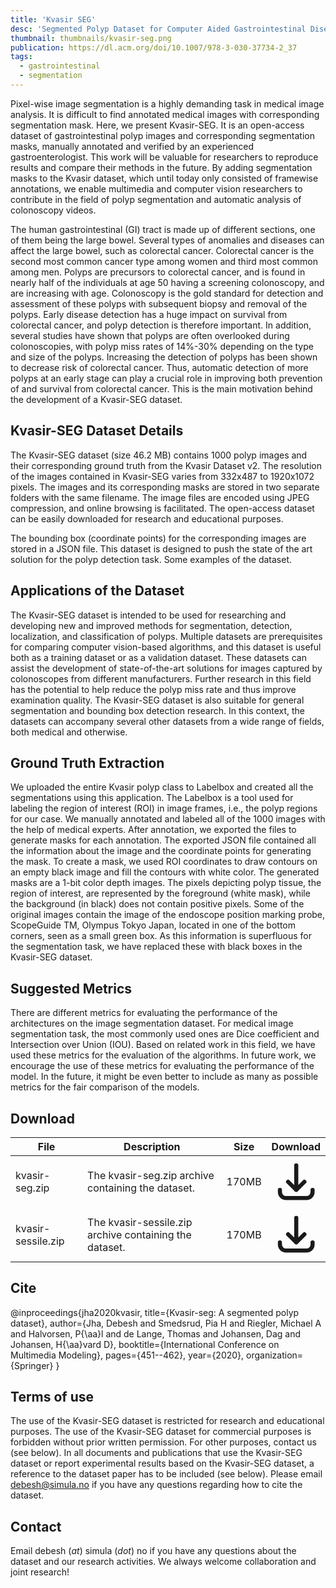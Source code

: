```yaml
---
title: 'Kvasir SEG'
desc: 'Segmented Polyp Dataset for Computer Aided Gastrointestinal Disease Detection.'
thumbnail: thumbnails/kvasir-seg.png
publication: https://dl.acm.org/doi/10.1007/978-3-030-37734-2_37
tags:
  - gastrointestinal
  - segmentation
---
```

Pixel-wise image segmentation is a highly demanding task in medical image analysis. It is difficult to find annotated medical images with corresponding segmentation mask. Here, we present Kvasir-SEG. It is an open-access dataset of gastrointestinal polyp images and corresponding segmentation masks, manually annotated and verified by an experienced gastroenterologist. This work will be valuable for researchers to reproduce results and compare their methods in the future. By adding segmentation masks to the Kvasir dataset, which until today only consisted of framewise annotations, we enable multimedia and computer vision researchers to contribute in the field of polyp segmentation and automatic analysis of colonoscopy videos.

The human gastrointestinal (GI) tract is made up of different sections, one of them being the large bowel. Several types of anomalies and diseases can affect the large bowel, such as colorectal cancer. Colorectal cancer is the second most common cancer type among women and third most common among men. Polyps are precursors to colorectal cancer, and is found in nearly half of the individuals at age 50 having a screening colonoscopy, and are increasing with age. Colonoscopy is the gold standard for detection and assessment of these polyps with subsequent biopsy and removal of the polyps. Early disease detection has a huge impact on survival from colorectal cancer, and polyp detection is therefore important. In addition, several studies have shown that polyps are often overlooked during colonoscopies, with polyp miss rates of 14%-30% depending on the type and size of the polyps. Increasing the detection of polyps has been shown to decrease risk of colorectal cancer. Thus, automatic detection of more polyps at an early stage can play a crucial role in improving both prevention of and survival from colorectal cancer. This is the main motivation behind the development of a Kvasir-SEG dataset.

## Kvasir-SEG Dataset Details
The Kvasir-SEG dataset (size 46.2 MB) contains 1000 polyp images and their corresponding ground truth from the Kvasir Dataset v2. The resolution of the images contained in Kvasir-SEG varies from 332x487 to 1920x1072 pixels. The images and its corresponding masks are stored in two separate folders with the same filename. The image files are encoded using JPEG compression, and online browsing is facilitated. The open-access dataset can be easily downloaded for research and educational purposes.

The bounding box (coordinate points) for the corresponding images are stored in a JSON file. This dataset is designed to push the state of the art solution for the polyp detection task.
Some examples of the dataset.

## Applications of the Dataset
The Kvasir-SEG dataset is intended to be used for researching and developing new and improved methods for segmentation, detection, localization, and classification of polyps. Multiple datasets are prerequisites for comparing computer vision-based algorithms, and this dataset is useful both as a training dataset or as a validation dataset. These datasets can assist the development of state-of-the-art solutions for images captured by colonoscopes from different manufacturers. Further research in this field has the potential to help reduce the polyp miss rate and thus improve examination quality. The Kvasir-SEG dataset is also suitable for general segmentation and bounding box detection research. In this context, the datasets can accompany several other datasets from a wide range of fields, both medical and otherwise.

## Ground Truth Extraction
We uploaded the entire Kvasir polyp class to Labelbox and created all the segmentations using this application. The Labelbox is a tool used for labeling the region of interest (ROI) in image frames, i.e., the polyp regions for our case. We manually annotated and labeled all of the 1000 images with the help of medical experts. After annotation, we exported the files to generate masks for each annotation. The exported JSON file contained all the information about the image and the coordinate points for generating the mask. To create a mask, we used ROI coordinates to draw contours on an empty black image and fill the contours with white color. The generated masks are a 1-bit color depth images. The pixels depicting polyp tissue, the region of interest, are represented by the foreground (white mask), while the background (in black) does not contain positive pixels. Some of the original images contain the image of the endoscope position marking probe, ScopeGuide TM, Olympus Tokyo Japan, located in one of the bottom corners, seen as a small green box. As this information is superfluous for the segmentation task, we have replaced these with black boxes in the Kvasir-SEG dataset.

## Suggested Metrics
There are different metrics for evaluating the performance of the architectures on the image segmentation dataset. For medical image segmentation task, the most commonly used ones are Dice coefficient and Intersection over Union (IOU). Based on related work in this field, we have used these metrics for the evaluation of the algorithms. In future work, we encourage the use of these metrics for evaluating the performance of the model. In the future, it might be even better to include as many as possible metrics for the fair comparison of the models.

## Download
| File | Description | Size | Download |
| --- | --- | --- | :---: |
| kvasir-seg.zip | The kvasir-seg.zip archive containing the dataset. | 170MB | [<svg xmlns="http://www.w3.org/2000/svg" class="h-6 w-6 m-0 inline-block" fill="none" viewBox="0 0 24 24" stroke="currentColor"><path stroke-linecap="round" stroke-linejoin="round" stroke-width="2" d="M4 16v1a3 3 0 003 3h10a3 3 0 003-3v-1m-4-4l-4 4m0 0l-4-4m4 4V4" /></svg>](https://datasets.simula.no/downloads/kvasir-seg.zip) |
| kvasir-sessile.zip | The kvasir-sessile.zip archive containing the dataset. | 170MB | [<svg xmlns="http://www.w3.org/2000/svg" class="h-6 w-6 m-0 inline-block" fill="none" viewBox="0 0 24 24" stroke="currentColor"><path stroke-linecap="round" stroke-linejoin="round" stroke-width="2" d="M4 16v1a3 3 0 003 3h10a3 3 0 003-3v-1m-4-4l-4 4m0 0l-4-4m4 4V4" /></svg>](https://drive.google.com/drive/folders/1OjsStQh6yuKz0bG6OA3BzmIiXDZILg7V?usp=sharing) |

## Cite

@inproceedings{jha2020kvasir,
    title={Kvasir-seg: A segmented polyp dataset},
    author={Jha, Debesh and Smedsrud, Pia H and Riegler, Michael A and Halvorsen, P{\aa}l and
    de Lange, Thomas and Johansen, Dag and Johansen, H{\aa}vard D},
    booktitle={International Conference on Multimedia Modeling},
    pages={451--462},
    year={2020},
    organization={Springer}
}

## Terms of use
The use of the Kvasir-SEG dataset is restricted for research and educational purposes. The use of the Kvasir-SEG dataset for commercial purposes is forbidden without prior written permission. For other purposes, contact us (see below). In all documents and publications that use the Kvasir-SEG dataset or report experimental results based on the Kvasir-SEG dataset, a reference to the dataset paper has to be included (see below). Please email debesh@simula.no if you have any questions regarding how to cite the dataset.

## Contact
Email debesh (_at_) simula (_dot_) no if you have any questions about the dataset and our research activities. We always welcome collaboration and joint research!